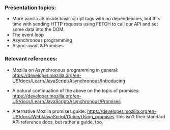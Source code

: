 ### Presentation topics:
- More vanilla JS inside basic script tags with no dependencies, but this time with sending HTTP requests using FETCH to call our API and set some data into the DOM.
- The event loop
- Asynchronous programming
- Async-await & Promises

### Relevant references:
- Mozilla on Asynchronous programming in general: https://developer.mozilla.org/en-US/docs/Learn/JavaScript/Asynchronous/Introducing
- A natural continuation of the above on the topic of promises: https://developer.mozilla.org/en-US/docs/Learn/JavaScript/Asynchronous/Promises

- Alternative Mozilla promises guide: https://developer.mozilla.org/en-US/docs/Web/JavaScript/Guide/Using_promises This isn't their standard API reference docs, but rather a guide, too.